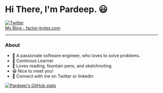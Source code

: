 <p align="center">
<!--<img src="https://github.com/TimOliver/TimOliver/raw/main/header.png" width="410" alt="iComics on an iPhone XS Max" align="right" /> -->
</p>

# Hi There, I'm Pardeep. 😃

<p align="left">
<!--<a href="https://www.linkedin.com/in/prdsingh/">
<img src="https://img.shields.io/badge/-LinkedIn-%233781da" alt="LinkedIn"/></a> -->
<a href="https://www.twitter.com/pardpsingh">
<img src="https://img.shields.io/badge/-Twitter-%231DA1F2" alt="Twitter" /></a> <br>
<a href="https://factor-bytes.com">My Blog - factor-bytes.com</a>  
</p>

---------------------------------------------------------------------------------------------------------------------------------------------------------------------------------

### About

* 📱 A passionate software engineer, who loves to solve problems.
* 🌱 Continous Learner
* 🎤 Loves reading, fountain pens, and sketchnoting.
* 😁 Nice to meet you!
* 👯 Connect with me on Twitter or linkedin


[![Pardeep's GitHub stats](https://github-readme-stats.vercel.app/api?username=factor-bytes)](https://github.com/anuraghazra/github-readme-stats)

